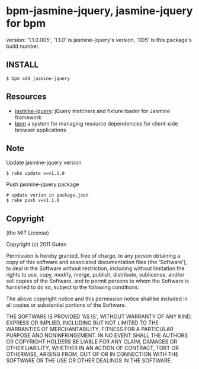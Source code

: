 bpm-jasmine-jquery, jasmine-jquery for bpm
==========================================

version: '1.1.0.005', '1.1.0' is jasmine-jquery's version, '005' is this package's build number.

INSTALL
-------

	$ bpm add jasmine-jquery

Resources
---------

* [jasmine-jquery](https://github.com/velesin/jasmine-jquery): jQuery matchers and fixture loader for Jasmine framework 
* [bpm](https://github.com/bpm/bpm) a system for managing resource dependencies for client-side browser applications

Note
----

Update jasmine-jquery version

	$ rake update v=v1.1.0

Push jasmine-jquery package

	# update verion in package.json 
	$ rake push v=v1.1.0

Copyright
---------

(the MIT License)

Copyright (c) 2011 Guten

Permission is hereby granted, free of charge, to any person obtaining a copy of this software and associated documentation files (the 'Software'), to deal in the Software without restriction, including without limitation the rights to use, copy, modify, merge, publish, distribute, sublicense, and/or sell copies of the Software, and to permit persons to whom the Software is furnished to do so, subject to the following conditions:

The above copyright notice and this permission notice shall be included in all copies or substantial portions of the Software.

THE SOFTWARE IS PROVIDED 'AS IS', WITHOUT WARRANTY OF ANY KIND, EXPRESS OR IMPLIED, INCLUDING BUT NOT LIMITED TO THE WARRANTIES OF MERCHANTABILITY, FITNESS FOR A PARTICULAR PURPOSE AND NONINFRINGEMENT.  IN NO EVENT SHALL THE AUTHORS OR COPYRIGHT HOLDERS BE LIABLE FOR ANY CLAIM, DAMAGES OR OTHER LIABILITY, WHETHER IN AN ACTION OF CONTRACT, TORT OR OTHERWISE, ARISING FROM, OUT OF OR IN CONNECTION WITH THE SOFTWARE OR THE USE OR OTHER DEALINGS IN THE SOFTWARE.
